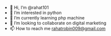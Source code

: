 - 👋 Hi, I’m @rahat101
- 👀 I’m interested in  python
- 🌱 I’m currently learning  php machine 
- 💞️ I’m looking to collaborate on digital marketing
- 📫 How to reach me rahatrobin009@gmail.com

<!---
rahat101/rahat101 is a ✨ special ✨ repository because its `README.md` (this file) appears on your GitHub profile.
You can click the Preview link to take a look at your changes.
--->
